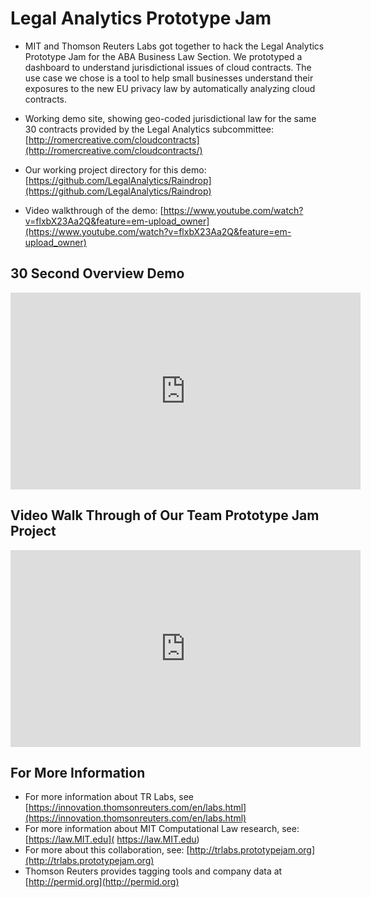 # Legal Analytics Prototype Jam

* MIT and Thomson Reuters Labs got together to hack the Legal Analytics Prototype Jam for the ABA Business Law Section.  We prototyped a dashboard to understand jurisdictional issues of cloud contracts.  The use case we chose is a tool to help small businesses understand their exposures to the new EU privacy law by automatically analyzing cloud contracts.

* Working demo site, showing geo-coded jurisdictional law for the same 30 contracts provided by the Legal Analytics subcommittee: [http://romercreative.com/cloudcontracts](http://romercreative.com/cloudcontracts/)
* Our working project directory for this demo: [https://github.com/LegalAnalytics/Raindrop](https://github.com/LegalAnalytics/Raindrop)
* Video walkthrough of the demo: [https://www.youtube.com/watch?v=flxbX23Aa2Q&feature=em-upload_owner](https://www.youtube.com/watch?v=flxbX23Aa2Q&feature=em-upload_owner)

## 30 Second Overview Demo

<iframe width="560" height="315" src="https://www.youtube.com/embed/TCByBiFM3Pc" frameborder="0" allowfullscreen></iframe>

## Video Walk Through of Our Team Prototype Jam Project

<iframe width="560" height="315" src="https://www.youtube.com/embed/flxbX23Aa2Q" frameborder="0" allowfullscreen></iframe>

## For More Information

* For more information about TR Labs, see [https://innovation.thomsonreuters.com/en/labs.html](https://innovation.thomsonreuters.com/en/labs.html)
* For more information about MIT Computational Law research, see: [https://law.MIT.edu]( https://law.MIT.edu)
* For more about this collaboration, see: [http://trlabs.prototypejam.org](http://trlabs.prototypejam.org)
* Thomson Reuters provides tagging tools and company data at [http://permid.org](http://permid.org)
